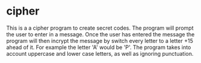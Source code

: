 # cipher
This is a a cipher program to create secret codes. The program will prompt the user to enter in a message. Once the user has entered the message the program will then incrypt the message by switch every letter to a letter +15 ahead of it. For example the letter 'A' would be 'P'. The program takes into account uppercase and lower case letters, as well as ignoring punctuation.

